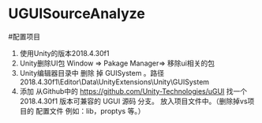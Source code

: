 # UGUISourceAnalyze


#配置项目

1. 使用Unity的版本2018.4.30f1  
2. Unity删除UI包 Window =>   Pakage Manager=> 移除ui相关的包
3. Unity编辑器目录中 删除 掉 GUISystem 。路径 
 2018.4.30f1\Editor\Data\UnityExtensions\Unity\GUISystem
4. 添加 从Github中的 https://github.com/Unity-Technologies/uGUI 找一个 2018.4.30f1 版本可兼容的 UGUI 源码  分支。 放入项目文件中。（删除掉vs项目的 配置文件 例如：lib，proptys 等。）
